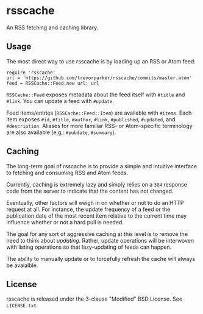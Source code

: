 rsscache
========

An RSS fetching and caching library.

Usage
-----

The most direct way to use rsscache is by loading up an RSS or Atom feed:

```
require 'rsscache'
url = 'https://github.com/trevorparker/rsscache/commits/master.atom'
feed = RSSCache::Feed.new url: url
```

`RSSCache::Feed` exposes metadata about the feed itself with `#title` and `#link`. You can update a feed with `#update`.

Feed items/entries (`RSSCache::Feed::Item`) are available with `#items`. Each item exposes `#id`, `#title`, `#author`, `#link`, `#published`, `#updated`, and `#description`. Aliases for more familiar RSS- or Atom-specific terminology are also available (e.g.: `#pubdate`, `#summary`).

Caching
-------

The long-term goal of rsscache is to provide a simple and intuitive interface to fetching and consuming RSS and Atom feeds.

Currently, caching is extremely lazy and simply relies on a `304` response code from the server to indicate that the content has not changed.

Eventually, other factors will weigh in on whether or not to do an HTTP request at all. For instance, the update frequency of a feed or the publication date of the most recent item relative to the current time may influence whether or not a hard pull is needed.

The goal for any sort of aggressive caching at this level is to remove the need to think about *updating*. Rather, update operations will be interwoven with listing operations so that lazy-updating of feeds can happen.

The ability to manually update or to forcefully refresh the cache will always be avaialble.

License
-------

rsscache is released under the 3-clause "Modified" BSD License. See `LICENSE.txt`.
